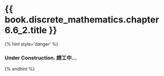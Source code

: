 # {{ book.discrete_mathematics.chapter6.6_2.title }}
<!-- notoc -->

{% hint style='danger' %}
### Under Construction. 趕工中...
{% endhint %}